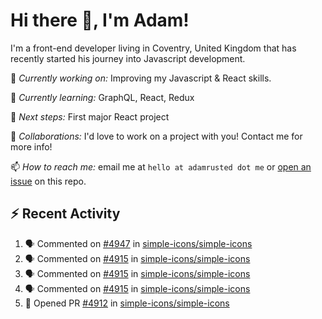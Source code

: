 # Hi there 👋, I'm Adam!

I'm a front-end developer living in Coventry, United Kingdom that has recently started his journey into Javascript development.

🔨 *Currently working on:* Improving my Javascript & React skills.

🌱 *Currently learning:* GraphQL, React, Redux

🎯 *Next steps:* First major React project

🤝 *Collaborations:* I'd love to work on a project with you! Contact me for more info!

📫 *How to reach me:* email me at `hello at adamrusted dot me` or [open an issue](https://github.com/adamrusted/adamrusted/issues/new) on this repo.

## :zap: Recent Activity
<!--START_SECTION:activity-->
1. 🗣 Commented on [#4947](https://github.com/simple-icons/simple-icons/issues/4947) in [simple-icons/simple-icons](https://github.com/simple-icons/simple-icons)
2. 🗣 Commented on [#4915](https://github.com/simple-icons/simple-icons/issues/4915) in [simple-icons/simple-icons](https://github.com/simple-icons/simple-icons)
3. 🗣 Commented on [#4915](https://github.com/simple-icons/simple-icons/issues/4915) in [simple-icons/simple-icons](https://github.com/simple-icons/simple-icons)
4. 🗣 Commented on [#4915](https://github.com/simple-icons/simple-icons/issues/4915) in [simple-icons/simple-icons](https://github.com/simple-icons/simple-icons)
5. 💪 Opened PR [#4912](https://github.com/simple-icons/simple-icons/pull/4912) in [simple-icons/simple-icons](https://github.com/simple-icons/simple-icons)
<!--END_SECTION:activity-->
